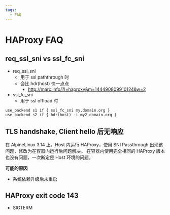 ```yaml
---
tags:
  - FAQ
---
```


# HAProxy FAQ

## req_ssl_sni vs ssl_fc_sni

- req_ssl_sni
  - 用于 ssl paththrough 时
  - 会比 hdr(host) 快一点点
    - http://marc.info/?l=haproxy&m=144490809910124&w=2
- ssl_fc_sni
  - 用于 ssl offload 时

```haproxy
use_backend s1 if { ssl_fc_sni my.domain.org }
use_backend s2 if { hdr(host) -i my2.domain.org }
```

## TLS handshake, Client hello 后无响应

在 AlpineLinux 3.14 上，Host 内运行 HAProxy，使用 SNI Passthrough 出现该问题，修改为在容器内运行后问题解决。
在容器内使用完全相同的 HAProxy 版本也没有问题，一次断定是 Host 环境的问题。

**可能的原因**

- 系统依赖升级后未重启

## HAProxy exit code 143
- SIGTERM
